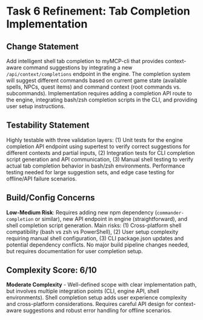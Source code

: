 # Task 6 Refinement: Tab Completion Implementation

## Change Statement
Add intelligent shell tab completion to myMCP-cli that provides context-aware command suggestions by integrating a new `/api/context/completions` endpoint in the engine. The completion system will suggest different commands based on current game state (available spells, NPCs, quest items) and command context (root commands vs. subcommands). Implementation requires adding a completion API route to the engine, integrating bash/zsh completion scripts in the CLI, and providing user setup instructions.

## Testability Statement
Highly testable with three validation layers: (1) Unit tests for the engine completion API endpoint using supertest to verify correct suggestions for different contexts and partial inputs, (2) Integration tests for CLI completion script generation and API communication, (3) Manual shell testing to verify actual tab completion behavior in bash/zsh environments. Performance testing needed for large suggestion sets, and edge case testing for offline/API failure scenarios.

## Build/Config Concerns
**Low-Medium Risk**: Requires adding new npm dependency (`commander-completion` or similar), new API endpoint in engine (straightforward), and shell completion script generation. Main risks: (1) Cross-platform shell compatibility (bash vs zsh vs PowerShell), (2) User setup complexity requiring manual shell configuration, (3) CLI package.json updates and potential dependency conflicts. No major build pipeline changes needed, but requires documentation for user completion setup.

## Complexity Score: 6/10
**Moderate Complexity** - Well-defined scope with clear implementation path, but involves multiple integration points (CLI, engine API, shell environments). Shell completion setup adds user experience complexity and cross-platform considerations. Requires careful API design for context-aware suggestions and robust error handling for offline scenarios.
